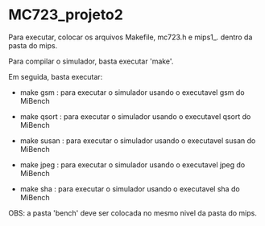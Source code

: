 MC723_projeto2
==============

Para executar, colocar os arquivos Makefile, mc723.h e mips1_*.* dentro
da pasta do mips. 

Para compilar o simulador, basta executar 'make'.

Em seguida, basta executar:

- make gsm : para executar o simulador usando o executavel gsm do
  MiBench

- make qsort : para executar o simulador usando o executavel qsort do
  MiBench

- make susan : para executar o simulador usando o executavel susan do
  MiBench

- make jpeg : para executar o simulador usando o executavel jpeg do
  MiBench

- make sha : para executar o simulador usando o executavel sha do
  MiBench

OBS: a pasta 'bench' deve ser colocada no mesmo nivel da pasta do mips.
